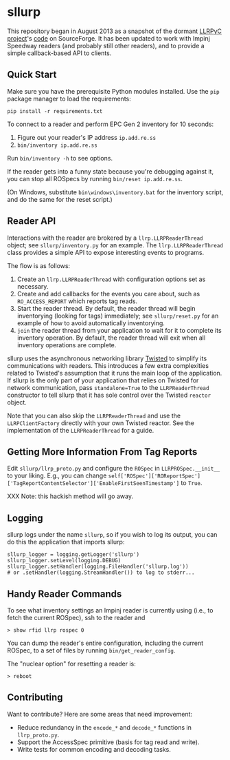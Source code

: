 # sllurp

This repository began in August 2013 as a snapshot of the dormant [LLRPyC
project][]'s [code][] on SourceForge.  It has been updated to work with Impinj
Speedway readers (and probably still other readers), and to provide a simple
callback-based API to clients.

[LLRPyC project]: http://wiki.enneenne.com/index.php/LLRPyC
[code]: http://sourceforge.net/projects/llrpyc/

## Quick Start

Make sure you have the prerequisite Python modules installed.  Use the `pip`
package manager to load the requirements:

    pip install -r requirements.txt

To connect to a reader and perform EPC Gen 2 inventory for 10 seconds:

1. Figure out your reader's IP address `ip.add.re.ss`
2. `bin/inventory ip.add.re.ss`

Run `bin/inventory -h` to see options.

If the reader gets into a funny state because you're debugging against it, you
can stop all ROSpecs by running `bin/reset ip.add.re.ss`.

(On Windows, substitute `bin\windows\inventory.bat` for the inventory script,
and do the same for the reset script.)

## Reader API

Interactions with the reader are brokered by a `llrp.LLRPReaderThread` object;
see `sllurp/inventory.py` for an example.  The `llrp.LLRPReaderThread` class
provides a simple API to expose interesting events to programs.

The flow is as follows:

1. Create an `llrp.LLRPReaderThread` with configuration options set as
   necessary.
2. Create and add callbacks for the events you care about, such as
   `RO_ACCESS_REPORT` which reports tag reads.
3. Start the reader thread.  By default, the reader thread will begin
   inventorying (looking for tags) immediately; see `sllurp/reset.py` for an
   example of how to avoid automatically inventorying.
4. `join` the reader thread from your application to wait for it to complete
   its inventory operation.  By default, the reader thread will exit when all
   inventory operations are complete.

sllurp uses the asynchronous networking library [Twisted][] to simplify its
communications with readers.  This introduces a few extra complexities related
to Twisted's assumption that it runs the main loop of the application.  If
sllurp is the only part of your application that relies on Twisted for network
communication, pass `standalone=True` to the `LLRPReaderThread` constructor to
tell sllurp that it has sole control over the Twisted `reactor` object.

Note that you can also skip the `LLRPReaderThread` and use the
`LLRPClientFactory` directly with your own Twisted reactor.  See the
implementation of the `LLRPReaderThread` for a guide.

[Twisted]: http://twistedmatrix.com/

## Getting More Information From Tag Reports

Edit `sllurp/llrp_proto.py` and configure the `ROSpec` in `LLRPROSpec.__init__`
to your liking.  E.g., you can change
`self['ROSpec']['ROReportSpec']['TagReportContentSelector']['EnableFirstSeenTimestamp']`
to `True`.

XXX Note: this hackish method will go away.

## Logging

sllurp logs under the name `sllurp`, so if you wish to log its output, you can
do this the application that imports sllurp:

    sllurp_logger = logging.getLogger('sllurp')
    sllurp_logger.setLevel(logging.DEBUG)
    sllurp_logger.setHandler(logging.FileHandler('sllurp.log'))
    # or .setHandler(logging.StreamHandler()) to log to stderr...

## Handy Reader Commands

To see what inventory settings an Impinj reader is currently using (i.e., to
fetch the current ROSpec), ssh to the reader and

    > show rfid llrp rospec 0

You can dump the reader's entire configuration, including the current ROSpec,
to a set of files by running `bin/get_reader_config`.

The "nuclear option" for resetting a reader is:

    > reboot

## Contributing

Want to contribute?  Here are some areas that need improvement:

 * Reduce redundancy in the `encode_*` and `decode_*` functions in
   `llrp_proto.py`.
 * Support the AccessSpec primitive (basis for tag read and write).
 * Write tests for common encoding and decoding tasks.
